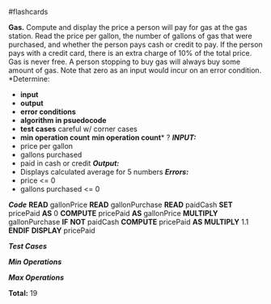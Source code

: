 #flashcards  


**Gas.** Compute and display the price a person will pay for gas at the gas station. Read the price per gallon, the number of gallons of gas that were purchased, and whether the person pays cash or credit to pay. If the person pays with a credit card, there is an extra charge of 10% of the total price.
Gas is never free. A person stopping to buy gas will always buy some amount of gas. Note that zero as an input would incur on an error condition.
*Determine: 
- **input** 
- **output** 
- **error conditions**
- **algorithm in psuedocode** 
- **test cases** careful w/ corner cases  
- **min operation count** **min operation count***
?
***INPUT:*** 
- price per gallon
- gallons purchased
- paid in cash or credit
***Output:*** 
- Displays calculated average for 5 numbers
***Errors:*** 
- price <= 0 
- gallons purchased <= 0 

***Code***
**READ** gallonPrice
**READ** gallonPurchase
**READ** paidCash
**SET** pricePaid **AS** 0
**COMPUTE** pricePaid **AS** gallonPrice **MULTIPLY** gallonPurchase
**IF** **NOT** paidCash
	**COMPUTE** pricePaid **AS** **MULTIPLY** 1.1
**ENDIF**
**DISPLAY** pricePaid

***Test Cases***

***Min Operations***

***Max Operations***

**Total:** 19
